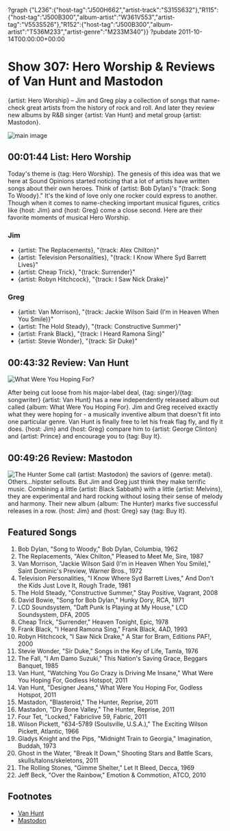 ?graph {"L236":{"host-tag":"J500H662","artist-track":"S315S632"},"R115":{"host-tag":"J500B300","album-artist":"W361V553","artist-tag":"V553S526"},"R152":{"host-tag":"J500B300","album-artist":"T536M233","artist-genre":"M233M340"}}
?pubdate 2011-10-14T00:00:00+00:00

# Show 307: Hero Worship & Reviews of Van Hunt and Mastodon
{artist: Hero Worship} – Jim and Greg play a collection of songs that name-check great artists from the history of rock and roll. And later they review new albums by R&B singer {artist: Van Hunt} and metal group {artist: Mastodon}.

![main image](http://static.soundopinions.org/images/2011/heroworship.jpg)

## 00:01:44 List: Hero Worship
Today's theme is {tag: Hero Worship}. The genesis of this idea was that we here at Sound Opinions started noticing that a lot of artists have written songs about their own heroes. Think of {artist: Bob Dylan}'s "{track: Song To Woody}." It's the kind of love only one rocker could express to another. Though when it comes to name-checking important musical figures, critics like {host: Jim} and {host: Greg} come a close second. Here are their favorite moments of musical Hero Worship.

### Jim
- {artist: The Replacements}, "{track: Alex Chilton}" 
- {artist: Television Personalities}, "{track: I Know Where Syd Barrett Lives}"
- {artist: Cheap Trick}, "{track: Surrender}"
- {artist: Robyn Hitchcock}, "{track: I Saw Nick Drake}"

### Greg
- {artist: Van Morrison}, "{track: Jackie Wilson Said (I'm in Heaven When You Smile)}"
- {artist: The Hold Steady}, "{track: Constructive Summer}"
- {artist: Frank Black}, "{track: I Heard Ramona Sing}"
- {artist: Stevie Wonder}, "{track: Sir Duke}"

## 00:43:32 Review: Van Hunt
![What Were You Hoping For?](http://is2.mzstatic.com/image/thumb/Music/v4/4f/39/a0/4f39a09f-6cf8-4d23-95a6-185091eeba32/source/600x600bb.jpg "4247226/466755085")

After being cut loose from his major-label deal, {tag: singer}/{tag: songwriter} {artist: Van Hunt} has a new independently released album out called {album: What Were You Hoping For}. Jim and Greg received exactly what they were hoping for - a musically inventive album that doesn't fit into one particular genre. Van Hunt is finally free to let his freak flag fly, and fly it does. {host: Jim} and {host: Greg} compare him to {artist: George Clinton} and {artist: Prince} and encourage you to {tag: Buy It}.

## 00:49:26 Review: Mastodon
![The Hunter](https://upload.wikimedia.org/wikipedia/en/2/28/Mastodon-The_Hunter.jpg "65922937/463645173")
Some call {artist: Mastodon} the saviors of {genre: metal}. Others...hipster sellouts. But Jim and Greg just think they make terrific music. Combining a little {artist: Black Sabbath} with a little {artist: Melvins}, they are experimental and hard rocking without losing their sense of melody and harmony. Their new album {album: The Hunter} marks five successful releases in a row. {host: Jim} and {host: Greg} say {tag: Buy It}.


## Featured Songs
1. Bob Dylan, "Song to Woody," Bob Dylan, Columbia, 1962
2. The Replacements, "Alex Chilton," Pleased to Meet Me, Sire, 1987
3. Van Morrison, "Jackie Wilson Said (I'm in Heaven When You Smile)," Saint Dominic's Preview, Warner Bros., 1972
4. Television Personalities, "I Know Where Syd Barrett Lives," And Don't the Kids Just Love It, Rough Trade, 1981
5. The Hold Steady, "Constructive Summer," Stay Positive, Vagrant, 2008
6. David Bowie, "Song for Bob Dylan," Hunky Dory, RCA, 1971
7. LCD Soundsystem, "Daft Punk Is Playing at My House," LCD Soundsystem, DFA, 2005
8. Cheap Trick, "Surrender," Heaven Tonight, Epic, 1978
9. Frank Black, "I Heard Ramona Sing," Frank Black, 4AD, 1993
10. Robyn Hitchcock, "I Saw Nick Drake," A Star for Bram, Editions PAF!, 2000
11. Stevie Wonder, "Sir Duke," Songs in the Key of Life, Tamla, 1976
12. The Fall, "I Am Damo Suzuki," This Nation's Saving Grace, Beggars Banquet, 1985
13. Van Hunt, "Watching You Go Crazy is Driving Me Insane," What Were You Hoping For, Godless Hotspot, 2011
14. Van Hunt, "Designer Jeans," What Were You Hoping For, Godless Hotspot, 2011
15. Mastadon, "Blasteroid," The Hunter, Reprise, 2011
16. Mastadon, "Dry Bone Valley," The Hunter, Reprise, 2011
17. Four Tet, "Locked," Fabriclive 59, Fabric, 2011
18. Wilson Pickett, "634-5789 (Soulsville, U.S.A.)," The Exciting Wilson Pickett, Atlantic, 1966
19. Gladys Knight and the Pips, "Midnight Train to Georgia," Imagination, Buddah, 1973
20. Ghost in the Water, "Break It Down," Shooting Stars and Battle Scars, skulls/talons/skeletons, 2011
21. The Rolling Stones, "Gimme Shelter," Let It Bleed, Decca, 1969
22. Jeff Beck, "Over the Rainbow," Emotion & Commotion, ATCO, 2010

## Footnotes
- [Van Hunt](http://vanhunt.com/)
- [Mastodon](http://www.mastodonrocks.com/vinylseries)

